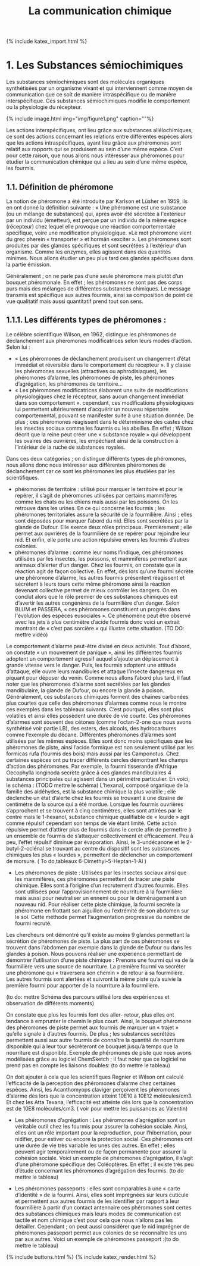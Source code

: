 ﻿---
layout: page
title: La communication chimique
published: true
---

{% include katex_import.html %}

# 1. Les Substances sémiochimiques

Les substances sémiochimiques  sont des molécules organiques synthétisées par un organisme vivant et qui interviennent comme moyen de communication que ce soit de manière intraspécifique ou de manière interspécifique. Ces substances sémiochimiques modifie le comportement ou la physiologie du récepteur. 

{% include image.html img="img/figure1.png" caption=""%}

Les actions interspécifiques, ont lieu grâce aux substances allélochimiques, ce sont des actions concernant les relations entre différentes espèces  alors que les actions intraspécifiques, ayant lieu grâce aux phéromones sont relatif aux rapports qui se produisent au sein d’une même espèce. C’est pour cette raison, que nous allons nous intéresser aux phéromones pour étudier la communication chimique qui a lieu au sein d’une même espèce, les fourmis.

## 1.1.	Définition de phéromone

La notion de phéromone a été introduite par Karlson et Lüsher en 1959, ils en ont donné la définition suivante : « Une phéromone est une substance (ou un mélange de substances) qui, après avoir été sécrétée à l'extérieur par un individu (émetteur), est perçue par un individu de la même espèce (récepteur) chez lequel elle provoque une réaction comportementale spécifique, voire une modification physiologique. »Le mot phéromone vient du grec pherein « transporter » et hormân «exciter ». Les phéromones sont produites par des glandes spécifiques et sont secrétées à l’extérieur d’un organisme.  Comme  les enzymes, elles agissent dans des quantités minimes. Nous allons étudier un peu plus tard  ces glandes spécifiques dans la partie émission.

Généralement ; on ne parle pas d’une seule phéromone mais plutôt d’un bouquet phéromonale. En effet ; les phéromones ne sont pas des corps purs mais des mélanges de différentes substances chimiques. Le message transmis est spécifique aux autres fourmis, ainsi sa composition de point de vue qualitatif mais aussi quantitatif prend tout son sens.  

## 1.1.1.	Les différents types de phéromones :

Le célèbre scientifique Wilson, en 1962, distingue les phéromones de déclanchement aux phéromones modificatrices selon leurs modes d’action. Selon lui : 
-	« Les phéromones de déclanchement produisent un  changement d’état immédiat et réversible dans le comportement du récepteur ». Il y classe les phéromones sexuelles (attractives ou aphrodisiaques), les phéromones d’alarme, les phéromones de piste, les phéromones d’agrégation, les phéromones de territoire…
-	« Les phéromones modificatrices  élaborent une suite de modifications physiologiques chez le récepteur, sans aucun changement immédiat dans son comportement ». cependant, ces modifications physiologiques lui permettent ultérieurement d’acquérir un nouveau répertoire comportemental, pouvant se manifester suite à une situation donnée. De plus ; ces phéromones réagissent dans le déterminisme des castes chez les insectes sociaux comme les fourmis ou les abeilles. En effet ; Wilson décrit que la reine peut créer une « substance royale » qui développent les ovaires des ouvrières, les empêchant ainsi de la construction à l’intérieur de la ruche de substances royales. 

Dans ces deux catégories ; on distingue différents types de phéromones, nous allons donc nous intéresser aux différentes phéromones de déclanchement car ce sont les phéromones les plus étudiées par les scientifiques. 

-	phéromones de territoire : utilisé pour marquer le territoire et pour le repérer, il s’agit de phéromones utilisées par certains mammifères comme les chats ou les chiens mais aussi par les poissons. On les retrouve dans les urines. En ce qui concerne les fourmis ; les phéromones territoriales assure la sécurité de la fourmilière. Ainsi ; elles sont déposées pour marquer l’abord du nid. Elles sont secrétées par la glande de Dufour. Elle exerce deux rôles principaux. Premièrement ; elle permet aux ouvrières de la fourmilière de se repérer  pour rejoindre leur nid. Et enfin, elle porte une action répulsive envers les fourmis d’autres colonies.
-	phéromones d’alarme : comme leur noms l’indique, ces phéromones utilisées par les insectes, les poissons, et mammifères permettent aux animaux d’alerter d’un danger. Chez les fourmis, on constate que la réaction agit de façon collective. En effet, dès lors qu’une fourmi sécrète une phéromone d’alarme, les autres fourmis présentent réagissent et sécrètent à leurs tours cette même phéromone ainsi la réaction devenant collective permet de mieux contrôler les dangers. On en conclut alors que le rôle premier de ces substances chimiques est d’avertir les autres congénères de la fourmilière d’un danger. Selon BLUM et PASSERA, « ces phéromones constituent un progrès dans l'évolution des espèces eusociales ». Ce phénomène peut être observé avec les jets à plus centimètre d’acide fourmis donc voici un extrait montrant de « c’est pas sorcière » qui illustre cette situation. (TO DO: mettre vidéo) 

Le comportement d’alarme peut-être divisé en deux activités. Tout d’abord, on constate « un mouvement de panique », ainsi les différentes fourmis adoptent un comportement agressif auquel s’ajoute un déplacement à grande vitesse vers le danger. Puis, les fourmis adoptent une attitude d’attaque, elle ouvre leurs mandibules et attaque l’insecte dangereux en piquant pour déposer du venin. 
Comme nous allons l’abord plus tard, il faut noter que les phéromones d’alarme sont secrétées par les glandes mandibulaire, la glande de Dufour, ou encore la glande à poison. 
Généralement, ces substances chimiques forment des chaînes carbonées plus courtes que celle des phéromones d’alarmes comme nous le montre ces exemples dans les tableaux suivants. C’est pourquoi, elles sont plus volatiles et ainsi elles possèdent une durée de vie courte. Ces phéromones d’alarmes sont souvent des cétones (comme l’octan-2-one que nous avons synthétisé voir partie LB), des esters, des alcools, des hydrocarbures comme l’exemple du décane. 
Différentes phéromones d’alarmes sont utilisées par les mêmes espèces. Elles sont donc moins spécifiques que les phéromones de piste, ainsi l’acide formique est non seulement utilisé par les formicas rufa (fourmis des bois) mais aussi par les Camponotus. 
Chez certaines espèces ont pu tracer différents cercles démontrant les champs d’action des phéromones. Par exemple, la fourmi tisserande d'Afrique Oecophylla longinoda secrète grâce à ces glandes mandibulaires 4 substances principales qui agissent dans un périmètre particulier. En voici, le schéma : (TODO mettre le schéma)
L’hexanal, composé organique de la famille des aldéhydes, est  la substance chimique la plus volatile ; elle déclenche un état d’alerte chez les fourmis se trouvant à une dizaine de centimètre de la source qui a été mordue. Lorsque les fourmis ouvrières s’approchent et se trouvent à cinq centimètres, elles sont attirées par le centre mais le 1-hexanol, substance chimique qualifiable de « lourde » agit comme répulsif cependant son temps de vie étant limité. Cette action répulsive permet d’attirer plus de fourmis dans le cercle afin de permettre à un ensemble de fourmis de s’attaquer collectivement et efficacement.  Peu à peu, l’effet répulsif diminue par évaporation. Ainsi, le 3-undécanone et  le 2-butyl-2-oclénal se trouvant au centre du dispositif sont les substances chimiques les plus « lourdes », permettent de déclencher un comportement de morsure.
( To do,tableaux 6-Dimethyl-5-Heptan-1-Al )	 

-	Les phéromones de piste : Utilisées par les insectes sociaux ainsi que les  mammifères, ces phéromones permettent de tracer une piste chimique. Elles sont à l’origine d’un recrutement d’autres fourmis. Elles sont utilisées pour l’approvisionnement de nourriture à la fourmilière mais aussi pour neutraliser un ennemi ou pour le déménagement à un nouveau nid. Pour réaliser cette piste chimique, la fourmi secrète la phéromone en frottant son aiguillon ou l’extrémité de son abdomen sur le sol. Cette méthode permet l’augmentation progressive du nombre de fourmi recruté.

Les chercheurs ont démontré qu’il existe au moins 9 glandes permettant la sécrétion de phéromones de  piste. La plus part de ces phéromones se trouvent dans l’abdomen par exemple dans la glande de Dufour ou dans les glandes à poison.
Nous pouvons réaliser une expérience permettant de démontrer l’utilisation d’une piste chimique : Prenons une fourmi qui va de la fourmilière vers une source de nourriture. La première fourmi va secréter une phéromone qui « traversera son chemin » de retour à sa fourmilière. Les  autres fourmis sont  alertées et suivront la même piste qu’a suivie la première fourmi pour apporter de la nourriture à la fourmilière. 

(to do: mettre Schéma des parcours utilisé lors des expériences et observation de différents moments)

On constate que plus les fourmis font des aller- retour, plus elles ont tendance à emprunter le chemin le plus court. Ainsi, le bouquet phéromone des phéromones de piste permet aux fourmis de marquer un « trajet » qu’elle signale à d’autres fourmis. De plus ; les substances secrétées permettent aussi aux autre fourmis de connaître la quantité de nourriture disponible qui à leur tour sécrèteront ce bouquet jusqu’à temps que la nourriture est disponible. Exemple de phéromones de piste que nous avons modélisées grâce au logiciel ChemSketch ; il faut noter que ce logiciel ne prend pas en compte les liaisons doubles: (to do mettre le tableau)


On doit ajouter à cela que les scientifiques Regnier et Wilson ont calculé l’efficacité de la perception des phéromones d’alarme chez certaines espèces. Ainsi, les Acanthomyops claviger perçoivent les phéromones d’alarme dès lors que la concentration atteint 10E10 à 10E12 molécules/cm3. Et chez les Atta Texana,  l’efficacité est atteinte dès lors que la concentration est de 10E8 molécules/cm3. ( voir pour mettre les puissances ac Valentin)

-	Les phéromones d’agrégation : Les phéromones d’agrégation sont un véritable outil chez les fourmis pour assurer la cohésion sociale. Ainsi, elles ont un rôle important pour la reproduction, pour l’hibernation, pour nidifier, pour estiver ou encore la protection social. Ces phéromones ont une durée de vie très variable les unes des autres. En effet ; elles peuvent agir temporairement ou de façon permanente pour assurer la cohésion sociale. 
Voici un exemple de phéromones d’agrégation, il s’agit d’une phéromone spécifique des Coléoptères. En effet ; il existe très peu d’étude concernant les phéromones d’agrégation des fourmis. (to do mettre le tableau)

-	Les phéromones passeports : elles sont comparables à une « carte d’identité » de la fourmi. Ainsi, elles sont imprégnées sur leurs cuticule et permettent aux autres fourmis de les identifier par rapport à leur fourmilière à partir d’un contact antennaire ces phéromones sont certes des substances chimiques mais leurs modes de communication est tactile et nom chimique c’est pour cela que nous n’allons pas les détailler. Cependant ; on peut aussi considérer que le nid imprégner de phéromones passeport permet aux colonies de se reconnaître les uns par aux autres. Voici un exemple de phéromones passeport :(to do mettre le tableau)




{% include buttons.html %}
{% include katex_render.html %}
